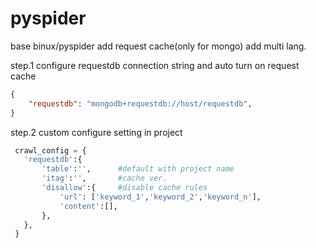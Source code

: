 pyspider 
========

base binux/pyspider
add request cache(only for mongo)
add multi lang.

step.1 configure requestdb connection string and auto turn on request cache
```json
{ 
    "requestdb": "mongodb+requestdb://host/requestdb",
}
```

step.2 custom configure setting in project
```python
 crawl_config = {
   'requestdb':{
       'table':'',      #default with project name
       'itag':'',       #cache ver.
       'disallow':{     #disable cache rules
           'url': ['keyword_1','keyword_2','keyword_n'],
           'content':[],
       },
   },
 }
```
